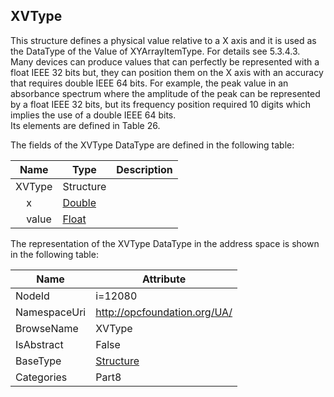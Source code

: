 <!-- datatype -->
## XVType
This structure defines a physical value relative to a X axis and it is used as the DataType of the Value of XYArrayItemType. For details see 5.3.4.3.  
Many devices can produce values that can perfectly be represented with a float IEEE 32 bits but, they can position them on the X axis with an accuracy that requires double IEEE 64 bits. For example, the peak value in an absorbance spectrum where the amplitude of the peak can be represented by a float IEEE 32 bits, but its frequency position required 10 digits which implies the use of a double IEEE 64 bits.  
Its elements are defined in Table 26.  
<!-- end of description -->
The fields of the XVType DataType are defined in the following table:  

|Name|Type|Description|
|---|---|---|
|XVType|Structure||
|&nbsp;&nbsp;&nbsp;&nbsp;x|[Double](../../../Part3/DataTypes/Double/readme.md)||
|&nbsp;&nbsp;&nbsp;&nbsp;value|[Float](../../../Part3/DataTypes/Float/readme.md)||

The representation of the XVType DataType in the address space is shown in the following table:  

|Name|Attribute|
|---|---|
|NodeId|i=12080|
|NamespaceUri|http://opcfoundation.org/UA/|
|BrowseName|XVType|
|IsAbstract|False|
|BaseType|[Structure](../../../Part3/DataTypes/Structure/readme.md)|
|Categories|Part8|

